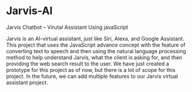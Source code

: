 # Jarvis-AI

Jarvis Chatbot – Virutal Assistant Using javaScript

Jarvis is an AI-virtual assistant, just like Siri, Alexa, and Google Assistant. This project that uses the JavaScript advance concept with the feature of converting text to speech and then using the natural language processing method to help understand Jarvis, what the client is asking for, and then providing the web search result to the user. We have just created a prototype for this project as of now, but there is a lot of scope for this project. In the future, we can add multiple features to our Jarvis virtual assistant project. 
